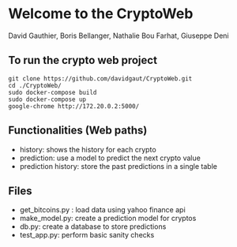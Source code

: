 # Welcome to the CryptoWeb
David Gauthier, Boris Bellanger, Nathalie Bou Farhat, Giuseppe Deni

## To run the crypto web project 

    git clone https://github.com/davidgaut/CryptoWeb.git
    cd ./CryptoWeb/
    sudo docker-compose build
    sudo docker-compose up
    google-chrome http://172.20.0.2:5000/

## Functionalities (Web paths)
- history: shows the history for each crypto
- prediction: use a model to predict the next crypto value
- prediction history: store the past predictions in a single table

## Files
- get_bitcoins.py : load data using yahoo finance api
- make_model.py: create a prediction model for cryptos
- db.py: create a database to store predictions
- test_app.py: perform basic sanity checks